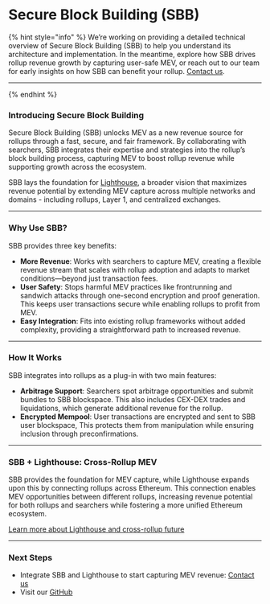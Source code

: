 # Secure Block Building (SBB)

{% hint style="info" %}
We’re working on providing a detailed technical overview of Secure Block Building (SBB) to help you understand its architecture and implementation. In the meantime, explore how SBB drives rollup revenue growth by capturing user-safe MEV, or reach out to our team for early insights on how SBB can benefit your rollup. [Contact us](https://www.theradius.xyz/contact).

***
{% endhint %}

### Introducing Secure Block Building

Secure Block Building (SBB) unlocks MEV as a new revenue source for rollups through a fast, secure, and fair framework. By collaborating with searchers, SBB integrates their expertise and strategies into the rollup’s block building process, capturing MEV to boost rollup revenue while supporting growth across the ecosystem.

SBB lays the foundation for [Lighthouse](https://www.notion.so/1b90727039a680f2a981d28164eeb944?pvs=21), a broader vision that maximizes revenue potential by extending MEV capture across multiple networks and domains - including rollups, Layer 1, and centralized exchanges.

***

### **Why Use SBB?**

SBB provides three key benefits:

* **More Revenue**: Works with searchers to capture MEV, creating a flexible revenue stream that scales with rollup adoption and adapts to market conditions—beyond just transaction fees.
* **User Safety**: Stops harmful MEV practices like frontrunning and sandwich attacks through one-second encryption and proof generation. This keeps user transactions secure while enabling rollups to profit from MEV.
* **Easy Integration**: Fits into existing rollup frameworks without added complexity, providing a straightforward path to increased revenue.

***

### How It Works

SBB integrates into rollups as a plug-in with two main features:

* **Arbitrage Support**: Searchers spot arbitrage opportunities and submit bundles to SBB blockspace. This also includes CEX-DEX trades and liquidations, which generate additional revenue for the rollup.
* **Encrypted Mempool**: User transactions are encrypted and sent to SBB user blockspace, This protects them from manipulation while ensuring inclusion through preconfirmations.

***

### **SBB + Lighthouse: Cross-Rollup MEV**

SBB provides the foundation for MEV capture, while Lighthouse expands upon this by connecting rollups across Ethereum. This connection enables MEV opportunities between different rollups, increasing revenue potential for both rollups and searchers while fostering a more unified Ethereum ecosystem.

[Learn more about Lighthouse and cross-rollup future](lighthouse.md)

***

### Next Steps

* Integrate SBB and Lighthouse to start capturing MEV revenue: [Contact us](https://www.theradius.xyz/contact)
* Visit our [GitHub](https://github.com/radiusxyz)
